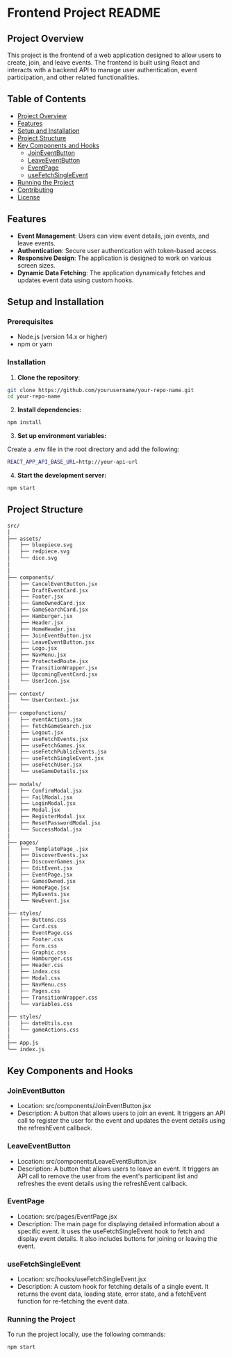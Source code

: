 # Frontend Project README

## Project Overview

This project is the frontend of a web application designed to allow users to create, join, and leave events. The frontend is built using React and interacts with a backend API to manage user authentication, event participation, and other related functionalities.

## Table of Contents

- [Project Overview](#project-overview)
- [Features](#features)
- [Setup and Installation](#setup-and-installation)
- [Project Structure](#project-structure)
- [Key Components and Hooks](#key-components-and-hooks)
  - [JoinEventButton](#joineventbutton)
  - [LeaveEventButton](#leaveeventbutton)
  - [EventPage](#eventpage)
  - [useFetchSingleEvent](#usefetchsingleevent)
- [Running the Project](#running-the-project)
- [Contributing](#contributing)
- [License](#license)

## Features

- **Event Management**: Users can view event details, join events, and leave events.
- **Authentication**: Secure user authentication with token-based access.
- **Responsive Design**: The application is designed to work on various screen sizes.
- **Dynamic Data Fetching**: The application dynamically fetches and updates event data using custom hooks.

## Setup and Installation

### Prerequisites

- Node.js (version 14.x or higher)
- npm or yarn

### Installation

1. **Clone the repository**:

```bash
git clone https://github.com/yourusername/your-repo-name.git
cd your-repo-name
```

2. **Install dependencies:**

```bash
npm install
```

3. **Set up environment variables:**

Create a .env file in the root directory and add the following:

```bash
REACT_APP_API_BASE_URL=http://your-api-url
```

4. **Start the development server:**

```bash
npm start
```

## Project Structure

```bash
src/
│
├── assets/
│   ├── bluepiece.svg
│   ├── redpiece.svg
│   └── dice.svg
│
│
├── components/
│   ├── CancelEventButton.jsx
│   ├── DraftEventCard.jsx
│   ├── Footer.jsx
│   ├── GameOwnedCard.jsx
│   ├── GameSearchCard.jsx
│   ├── Hamburger.jsx
│   ├── Header.jsx
│   ├── HomeHeader.jsx
│   ├── JoinEventButton.jsx
│   ├── LeaveEventButton.jsx
│   ├── Logo.jsx
│   ├── NavMenu.jsx
│   ├── ProtectedRoute.jsx
│   ├── TransitionWrapper.jsx
│   ├── UpcomingEventCard.jsx
│   └── UserIcon.jsx
│
├── context/
│   └── UserContext.jsx
│
├── compofunctions/
│   ├── eventActions.jsx
│   ├── fetchGameSearch.jsx
│   ├── Logout.jsx
│   ├── useFetchEvents.jsx
│   ├── useFetchGames.jsx
│   ├── useFetchPublicEvents.jsx
│   ├── useFetchSingleEvent.jsx
│   ├── useFetchUser.jsx
│   └── useGameDetails.jsx
│
├── modals/
│   ├── ConfirmModal.jsx
│   ├── FailModal.jsx
│   ├── LoginModal.jsx
│   ├── Modal.jsx
│   ├── RegisterModal.jsx
│   ├── ResetPasswordModal.jsx
│   └── SuccessModal.jsx
│
├── pages/
│   ├── _TemplatePage_.jsx
│   ├── DiscoverEvents.jsx
│   ├── DiscoverGames.jsx
│   ├── EditEvent.jsx
│   ├── EventPage.jsx
│   ├── GamesOwned.jsx
│   ├── HomePage.jsx
│   ├── MyEvents.jsx
│   └── NewEvent.jsx
│
├── styles/
│   ├── Buttons.css
│   ├── Card.css
│   ├── EventPage.css
│   ├── Footer.css
│   ├── Form.css
│   ├── Graphic.css
│   ├── Hamburger.css
│   ├── Header.css
│   ├── index.css
│   ├── Modal.css
│   ├── NavMenu.css
│   ├── Pages.css
│   ├── TransitionWrapper.css
│   └── variables.css
│
├── styles/
│   ├── dateUtils.css
│   └── gameActions.css
│
├── App.js
└── index.js
```

## Key Components and Hooks

### JoinEventButton

- Location: src/components/JoinEventButton.jsx
- Description: A button that allows users to join an event. It triggers an API call to register the user for the event and updates the event details using the refreshEvent callback.

### LeaveEventButton

- Location: src/components/LeaveEventButton.jsx
- Description: A button that allows users to leave an event. It triggers an API call to remove the user from the event's participant list and refreshes the event details using the refreshEvent callback.

### EventPage

- Location: src/pages/EventPage.jsx
- Description: The main page for displaying detailed information about a specific event. It uses the useFetchSingleEvent hook to fetch and display event details. It also includes buttons for joining or leaving the event.


### useFetchSingleEvent

- Location: src/hooks/useFetchSingleEvent.jsx
- Description: A custom hook for fetching details of a single event. It returns the event data, loading state, error state, and a fetchEvent function for re-fetching the event data.

### Running the Project

To run the project locally, use the following commands:
```bash
npm start
```
